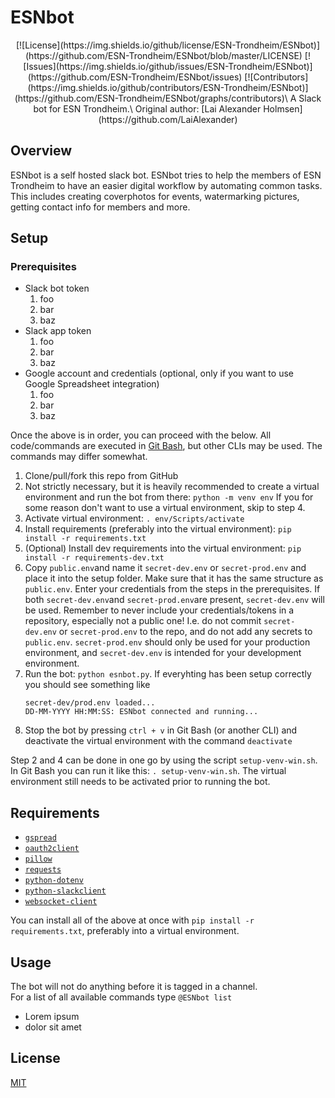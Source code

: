 # ESNbot
<div align="center">
[![License](https://img.shields.io/github/license/ESN-Trondheim/ESNbot)](https://github.com/ESN-Trondheim/ESNbot/blob/master/LICENSE)
[![Issues](https://img.shields.io/github/issues/ESN-Trondheim/ESNbot)](https://github.com/ESN-Trondheim/ESNbot/issues)
[![Contributors](https://img.shields.io/github/contributors/ESN-Trondheim/ESNbot)](https://github.com/ESN-Trondheim/ESNbot/graphs/contributors)\
A Slack bot for ESN Trondheim.\
Original author: [Lai Alexander Holmsen](https://github.com/LaiAlexander)
</div>

## Overview
ESNbot is a self hosted slack bot. ESNbot tries to help the members of ESN Trondheim to have an easier digital workflow by automating common tasks.
This includes creating coverphotos for events, watermarking pictures, getting contact info for members and more.

## Setup
### Prerequisites
* Slack bot token
    1. foo
    2. bar
    3. baz
* Slack app token
    1. foo
    2. bar
    3. baz
* Google account and credentials (optional, only if you want to use Google Spreadsheet integration)
    1. foo
    2. bar
    3. baz

Once the above is in order, you can proceed with the below. All code/commands are executed in  [Git Bash](https://gitforwindows.org/), but other CLIs may be used. The commands may differ somewhat.

1. Clone/pull/fork this repo from GitHub
2. Not strictly necessary, but it is heavily recommended to create a virtual environment and run the bot from there: `python -m venv env`
If you for some reason don't want to use a virtual environment, skip to step 4.
3. Activate virtual environment: `. env/Scripts/activate`
4. Install requirements (preferably into the virtual environment): `pip install -r requirements.txt`
5. (Optional) Install dev requirements into the virtual environment: `pip install -r requirements-dev.txt`
6. Copy `public.env`and name it `secret-dev.env` or `secret-prod.env` and place it into the setup folder. Make sure that it has the same structure as `public.env`. Enter your credentials from the steps in the prerequisites. If both `secret-dev.env`and `secret-prod.env`are present, `secret-dev.env` will be used. Remember to never include your credentials/tokens in a repository, especially not a public one! I.e. do not commit `secret-dev.env` or `secret-prod.env` to the repo, and do not add any secrets to `public.env`.
`secret-prod.env` should only be used for your production environment, and `secret-dev.env` is intended for your development environment.
7. Run the bot: `python esnbot.py`. If everyhting has been setup correctly you should see something like
    ```
    secret-dev/prod.env loaded...
    DD-MM-YYYY HH:MM:SS: ESNbot connected and running...
    ```
8. Stop the bot by pressing `ctrl + v` in Git Bash (or another CLI) and deactivate the virtual environment with the command `deactivate` 

Step 2 and 4 can be done in one go by using the script `setup-venv-win.sh`. In Git Bash you can run it like this: `. setup-venv-win.sh`.
The virtual environment still needs to be activated prior to running the bot.

## Requirements

* [`gspread`](https://github.com/burnash/gspread)
* [`oauth2client`](https://github.com/google/oauth2client/)
* [`pillow`](https://github.com/python-pillow/Pillow)
* [`requests`](https://github.com/requests/requests)
* [`python-dotenv`](https://github.com/slackapi/python-slackclient)
* [`python-slackclient`](https://github.com/slackapi/python-slackclient)
* [`websocket-client`](https://github.com/slackapi/python-slackclient)

You can install all of the above at once with `pip install -r requirements.txt`, preferably into a virtual environment.

## Usage
The bot will not do anything before it is tagged in a channel.\
For a list of all available commands type `@ESNbot list`
* Lorem ipsum
* dolor sit amet

<!--- This needs to be written when we have some tests
## Running tests
--->

<!---
## Contributing
--->

## License
[MIT](https://choosealicense.com/licenses/mit/)